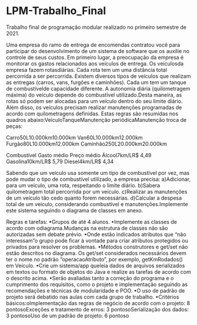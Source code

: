 # LPM-Trabalho_Final
Trabalho final de programação modular realizado no primeiro semestre de 2021. 

Uma empresa do ramo de entrega de encomendas contratou você para participar do desenvolvimento de um sistema de software que os auxilie no controle de seus custos. 
Em primeiro lugar, a preocupação da empresa é monitorar os gastos relacionados aos veículos de entrega. 
Os veículosda empresa fazem rotasdiárias. Cada rota tem um uma distância total percorrida a ser percorrida. 
Existem diversos tipos de veículos que realizam as entregas (carros, vans, furgões e caminhões). 
Cada um tem um tanque de combustívelde capacidade diferente. 
A autonomia diária (quilometragem máxima) do veículo depende do combustível utilizado.Desta maneira, as rotas só podem ser alocadas para um veículo dentro do seu limite diário. 
Além disso, os veículos precisam realizar manutenções programadas de acordo com quilometragens definidas. 
Estas regras são resumidas nos quadros abaixo:VeículoTanqueManutenção periódicaManutenção troca de peças:

Carro50L10.000km10.000km
Van60L10.000km12.000km
Furgão80L10.000km12.000km
Caminhão250L20.000km20.000km

Combustível
Gasto médio
Preço médio
Álcool7km/LR$ 4,49
Gasolina10km/LR$ 5,79
Diesel4km/LR$ 4,34

Sabendo que um veículo usa somente um tipo de combustível por vez, mas pode mudar o tipo de combustível utilizado, a empresa precisa:
a)Adicionar, para um veículo, uma rota, respeitando o limite diário.
b)Sabera quilometragem total percorrida por um veículo.
c)Realizar as manutenções de um veículo tão cedo quanto forem necessárias.
d)Calcular a despesa total de um veículo, considerando combustível e manutenções.Implemente este sistema seguindo o diagrama de classes em anexo.

Regras e tarefas:
•Grupos de até 4 alunos.
•Implemente as classes de acordo com odiagrama.Mudanças na estrutura de classes não são autorizadas sem debate prévio.
•Onde estão indicados atributos que “não interessam”o grupo pode ficar à vontade para criar atributos protegidos ou privados para resolver os problemas. 
•Métodos construtores e get/set não estão descritos no diagrama. Os get/set considerados necessários devem ter o nome no padrão “operacaoAtributo”, por exemplo, getKmRodados() em Veículo.
•Crie um sistema/app queleia dados de arquivos serializados em textos ou formato de objetos do Java e realize as tarefas de acordo com o descrito acima.
•Serão  avaliadas  tanto  a  correção  do  programa  e  o  cumprimento  dos  requisitos,  como  o  projeto  e implementação seguindo as recomendações e técnicas de modularidade e POO.
•O uso de padrão de projeto será debatido nas aulas com cada grupo de trabalho.
•Critérios básicos:oImplementação das regras de negócio de acordo com o projeto: 8 pontosoExceções e tratamento de erros: 3 pontosoSerialização dos dados: 3 pontosoUso de um padrão de projeto: 6 pontoso
